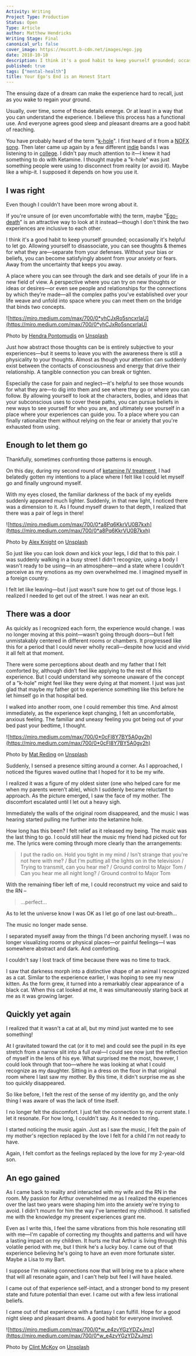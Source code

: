 ```yaml
---
Activity: Writing
Project Type: Production
Status: Open
Type: Article
author: Matthew Hendricks
Writing Stage: Final
canonical_url: false
cover_image: https://mscott.b-cdn.net/images/ego.jpg
date: 2018-10-18
description: I think it's a good habit to keep yourself grounded; occasionally it's helpful to let go. Allowing yourself to disassociate, you can see thoughts & themes for what they are—separate from your defenses.
published: true
tags: ["mental-health"]
title: Your Ego's End is an Honest Start
---
```


The ensuing daze of a dream can make the experience hard to recall, just as you wake to regain your ground.

Usually, over time, some of those details emerge. Or at least in a way that you can understand the experience. I believe this process has a functional use. And everyone agrees good sleep and pleasant dreams are a good habit of reaching.

You have probably heard of the term "[k-hole](https://en.wiktionary.org/wiki/K-hole)". I first heard of it from a [NOFX song](https://open.spotify.com/track/0VA74cZ3LW5Ne8NwxXjnQk?si=S_IuOMMVRsuTpbH2JGpG4Q). Then later came up again by a few different [indie](https://open.spotify.com/track/25q5tbgQhfYNKfEOsRhHIG?si=tbJbZiYlTrynLjXnyVOMtQ) bands I was listening to in [college](https://open.spotify.com/track/4MrHZTzjwMbFgYzQjBKzeP?si=ndxiQh0pSCOwguRH5vG_kA). I didn't pay much attention to it—I knew it had something to do with Ketamine. I thought maybe a "k-hole" was just something people were using to disconnect from reality (or avoid it). Maybe like a whip-it. I supposed it depends on how you use it.

## I was right

Even though I couldn't have been more wrong about it.

If you're unsure of (or even uncomfortable with) the term, maybe "[Ego-death](https://en.wikipedia.org/wiki/Ego_death)" is an attractive way to look at it instead—though I don't think the two experiences are inclusive to each other.

I think it's a good habit to keep yourself grounded; occasionally it's helpful to let go. Allowing yourself to disassociate, you can see thoughts & themes for what they are—separate from your defenses. Without your bias or beliefs, you can become satisfyingly absent from your anxiety or fears. Away from the uncertainty that keeps you away.

A place where you can see through the dark and see details of your life in a new field of view. A perspective where you can try on new thoughts or ideas or desires—or even see people and relationships for the connections by which they’re made—all the complex paths you've established over your life weave and unfold into space where you can meet them on the bridge that binds two concepts.

![https://miro.medium.com/max/700/0*yhCJxRo5sncxrIaU](https://miro.medium.com/max/700/0*yhCJxRo5sncxrIaU)

Photo by [Hendra Pontomudis](https://unsplash.com/@hpontomudis?utm_source=medium&utm_medium=referral) on [Unsplash](https://unsplash.com/?utm_source=medium&utm_medium=referral)

Just how abstract those thoughts can be is entirely subjective to your experiences—but it seems to leave you with the awareness there is still a physicality to your thoughts. Almost as though your attention can suddenly exist between the contacts of consciousness and energy that drive their relationship. A tangible connection you can break or tighten.

Especially the case for pain and neglect—it's helpful to see those wounds for what they are—to dig into them and see where they go or where you can follow. By allowing yourself to look at the characters, bodies, and ideas that your subconscious uses to cover these paths, you can pursue beliefs in new ways to see yourself for who you are, and ultimately see yourself in a place where your experiences can guide you. To a place where you can finally rationalize them without relying on the fear or anxiety that you're exhausted from using.

## Enough to let them go

Thankfully, sometimes confronting those patterns is enough.

On this day, during my second round of [ketamine IV treatment](https://watthem.ghost.io/the-bus-transfer-ive-been-needing-to-take-ketamine-part-i/), I had belatedly gotten my intentions to a place where I felt like I could let myself go and finally unground myself.

With my eyes closed, the familiar darkness of the back of my eyelids suddenly appeared much lighter. Suddenly, in that new light, I noticed there was a dimension to it. As I found myself drawn to that depth, I realized that there was a pair of legs in there!

![https://miro.medium.com/max/700/0*a8Pq6KkrVU0B7kxh](https://miro.medium.com/max/700/0*a8Pq6KkrVU0B7kxh)

Photo by [Alex Knight](https://unsplash.com/@agkdesign?utm_source=medium&utm_medium=referral) on [Unsplash](https://unsplash.com/?utm_source=medium&utm_medium=referral)

So just like you can look down and kick your legs, I did that to this pair. I was suddenly walking in a busy street I didn't recognize, using a body I wasn't ready to be using—in an atmosphere—and a state where I couldn't perceive as my emotions as my own overwhelmed me. I imagined myself in a foreign country.

I felt let like leaving—but I just wasn't sure how to get out of those legs. I realized I needed to get out of the street. I was near an exit.

## There was a door

As quickly as I recognized each form, the experience would change. I was no longer moving at this point—wasn’t going through doors—but I felt unmistakably centered in different rooms or chambers. It progressed like this for a period that I could never wholly recall—despite how lucid and vivid it all felt at that moment.

There were some perceptions about death and my father that I felt comforted by, although didn’t feel like applying to the rest of this experience. But I could understand why someone unaware of the concept of a "k-hole" might feel like they were dying at that moment. I just was just glad that maybe my father got to experience something like this before he let himself go in that hospital bed.

I walked into another room, one I could remember this time. And almost immediately, as the experience kept changing, I felt an uncomfortable, anxious feeling. The familiar and uneasy feeling you got being out of your bed past your bedtime, I thought.

![https://miro.medium.com/max/700/0*0cFl8Y7BY5A0gv2h](https://miro.medium.com/max/700/0*0cFl8Y7BY5A0gv2h)

Photo by [Mat Reding](https://unsplash.com/@matreding?utm_source=medium&utm_medium=referral) on [Unsplash](https://unsplash.com/?utm_source=medium&utm_medium=referral)

Suddenly, I sensed a presence sitting around a corner. As I approached, I noticed the figures waved outline that I hoped for it to be my wife.

I realized it was a figure of my oldest sister (one who helped care for me when my parents weren’t able), which I suddenly became reluctant to approach. As the picture emerged, I saw the face of my mother. The discomfort escalated until I let out a heavy sigh.

Immediately the walls of the original room disappeared, and the music I was hearing started pulling me further into the ketamine hole.

How long has this been? I felt relief as it released my being. The music was the last thing to go. I could still hear the music my friend had picked out for me. The lyrics were coming through more clearly than the arrangements:

> I put the radio on. Hold you tight in my mind / Isn't strange that you're not here with me? / But I'm putting all the lights on in the television / Trying to transmit, can you hear me? / Ground control to Major Tom / Can you hear me all night long? / Ground control to Major Tom

With the remaining fiber left of me, I could reconstruct my voice and said to the RN –

> ...perfect...

As to let the universe know I was OK as I let go of one last out-breath...

The music no longer made sense.

I separated myself away from the things I'd been anchoring myself. I was no longer visualizing rooms or physical places—or painful feelings—I was somewhere abstract and dark. And comforting.

I couldn't say I lost track of time because there was no time to track.

I saw that darkness morph into a distinctive shape of an animal I recognized as a cat. Similar to the experience earlier, I was hoping to see my new kitten. As the form grew, it turned into a remarkably clear appearance of a black cat. When this cat looked at me, it was simultaneously staring back at me as it was growing larger.

## Quickly yet again

I realized that it wasn't a cat at all, but my mind just wanted me to see something!

At I gravitated toward the cat (or it to me) and could see the pupil in its eye stretch from a narrow slit into a full oval—I could see now just the reflection of myself in the lens of his eye. What surprised me the most, however, I could look through that too—where he was looking at what I could recognize as my daughter. Sitting in a dress on the floor in that original room where I last saw my mother. By this time, it didn't surprise me as she too quickly disappeared.

So like before, I felt the rest of the sense of my identity go, and the only thing I was aware of was the lack of time itself.

I no longer felt the discomfort. I just felt the connection to my current state. I let it resonate. For how long, I couldn't say. As it needed to ring.

I started noticing the music again. Just as I saw the music, I felt the pain of my mother's rejection replaced by the love I felt for a child I'm not ready to have.

Again, I felt comfort as the feelings replaced by the love for my 2-year-old son.

## An ego gained

As I came back to reality and interacted with my wife and the RN in the room. My passion for Arthur overwhelmed me as I realized the experiences over the last two years were shaping him into the anxiety we're trying to avoid. I didn't mourn for him the way I've lamented my childhood. It satisfied me with the knowledge my present experiences grant me.

Even as I write this, I feel the same vibrations from this hole resonating still with me—I'm capable of correcting my thoughts and patterns and will have a lasting impact on my children. It hurts me that Arthur is living through this volatile period with me, but I think he's a lucky boy. I came out of that experience believing he's going to have an even more fortunate sister. Maybe a Lisa to my Bart.

I suppose I'm making connections now that will bring me to a place where that will all resonate again, and I can't help but feel I will have healed.

I came out of that experience self-intact, and a stronger bond to my present state and future potential than ever. I came out with a few less irrational beliefs.

I came out of that experience with a fantasy I can fulfill. Hope for a good night sleep and pleasant dreams. A good habit for everyone involved.

![https://miro.medium.com/max/700/0*w_e4zvYGzYDZxJmz](https://miro.medium.com/max/700/0*w_e4zvYGzYDZxJmz)

Photo by [Clint McKoy](https://unsplash.com/@clintmckoy?utm_source=medium&utm_medium=referral) on [Unsplash](https://unsplash.com/?utm_source=medium&utm_medium=referral)
